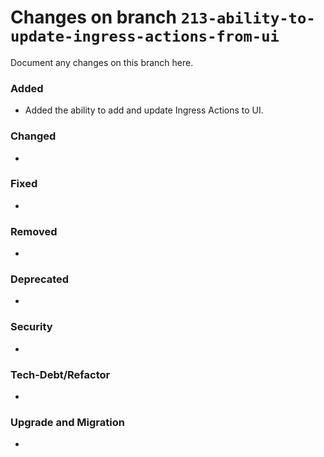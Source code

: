 # Changes on branch `213-ability-to-update-ingress-actions-from-ui`
Document any changes on this branch here.
### Added
- Added the ability to add and update Ingress Actions to UI. 

### Changed
- 

### Fixed
- 

### Removed
- 

### Deprecated
- 

### Security
- 

### Tech-Debt/Refactor
- 

### Upgrade and Migration
- 
